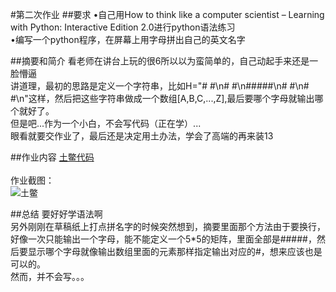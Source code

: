 #第二次作业
##要求
•自己用How to think like a computer scientist – Learning with Python: Interactive Edition 2.0进行python语法练习<br>
•编写一个python程序，在屏幕上用字母拼出自己的英文名字

##摘要和简介
看老师在讲台上玩的很6所以以为蛮简单的，自己动起手来还是一脸懵逼<br>
讲道理，最初的思路是定义一个字符串，比如H="#   #\n#   #\n#####\n#   #\n#   #\n"这样，然后把这些字符串做成一个数组[A,B,C,...,Z],最后要哪个字母就输出哪个就好了。<br>
但是吧...作为一个小白，不会写代码（正在学）...<br>
眼看就要交作业了，最后还是决定用土办法，学会了高端的再来装13<br>

##作业内容
[土鳖代码](https://github.com/toby459/compuational_physics_N2014301020139/blob/master/File_2.py)<br>
<br>
作业截图：<br>
![土鳖](https://github.com/toby459/compuational_physics_N2014301020139/blob/master/File_2/%E7%AC%AC%E4%BA%8C%E6%AC%A1%E4%BD%9C%E4%B8%9A%E6%88%AA%E5%9B%BE.png)

##总结
要好好学语法啊<br>
另外刚刚在草稿纸上打点拼名字的时候突然想到，摘要里面那个方法由于要换行，好像一次只能输出一个字母，能不能定义一个5*5的矩阵，里面全部是#####，然后要显示哪个字母就像输出数组里面的元素那样指定输出对应的#，想来应该也是可以的。<br>
然而，并不会写。。。
